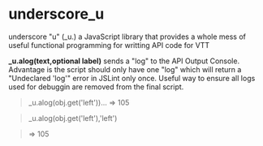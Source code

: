 # underscore_u
underscore "u" (_u.) a JavaScript library that provides a whole mess of useful functional programming for writting API code for VTT

**_u.alog(text,optional label)**
sends a "log" to the API Output Console. Advantage is the script should only have one "log" which will return a "Undeclared 'log'" error in JSLint only once. Useful way to ensure all logs used for debuggin are removed from the final script.
> _u.alog(obj.get('left'))...
=> 105


> _u.alog(obj.get('left'),'left')

> => 105
